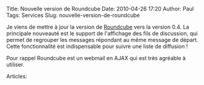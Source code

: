 Title: Nouvelle version de Roundcube
Date: 2010-04-26 17:20
Author: Paul
Tags: Services
Slug: nouvelle-version-de-roundcube

Je viens de mettre à jour la version de
[Roundcube](https://www.ezvan.fr/roundcube/) vers la version 0.4. La
principale nouveauté est le support de l'affichage des fils de
discussion, qui permet de regrouper les messages répondant au même
message de départ. Cette fonctionnalité est indispensable pour suivre
une liste de diffusion !

Pour rappel Roundcube est un webmail en AJAX qui est très agréable à
utiliser.

Articles: 


